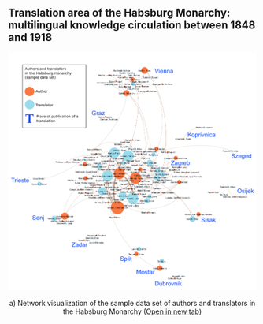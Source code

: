 ## Translation area of the Habsburg Monarchy: multilingual knowledge circulation between 1848 and 1918

![Image](authors_translators_places_legend.png)
<p align="center">a) Network visualization of the sample data set of authors and translators in the Habsburg Monarchy (<a href="https://sanjasaric.github.io/HaDUe/authors_translators_places_legend.png" target="_blank">Open in new tab</a>)</p>




